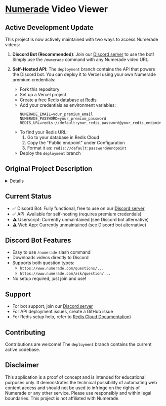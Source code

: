 # [Numerade](https://www.numerade.com) Video Viewer

## Active Development Update
This project is now actively maintained with two ways to access Numerade videos:

1. **Discord Bot (Recommended)**: Join our [Discord server](https://discord.gg/D6D27pAs62) to use the bot! Simply use the `/numerade` command with any Numerade video URL.

2. **Self-Hosted API**: The `deployment` branch contains the API that powers the Discord bot. You can deploy it to Vercel using your own Numerade premium credentials:
   - Fork this repository
   - Set up a Vercel project
   - Create a free Redis database at [Redis](https://redis.com)
   - Add your credentials as environment variables:
     ```
     NUMERADE_EMAIL=your_premium_email
     NUMERADE_PASSWORD=your_premium_password
     REDIS_URL=redis://default:your_redis_password@your_redis_endpoint:port
     ```
   - To find your Redis URL:
     1. Go to your database in Redis Cloud
     2. Copy the "Public endpoint" under Configuration
     3. Format it as: `redis://default:password@endpoint`
   - Deploy the `deployment` branch


## Original Project Description
<details>
The Numerade Video Viewer is a web application designed to provide easy access to Numerade videos without the need for a subscription. It serves as a proof of concept (POC) for a scraper that can bypass the subscription requirements on the Numerade platform.

**Easy to Use**: Simply input the URL of the Numerade question, and the video viewer will retrieve the video for you.
**Bypass Subscription**: This tool allows you to access Numerade's video content without needing a subscription.

## Option 1: Web Application
1. Open the Numerade Video Viewer website by cloning this repository to your machine.
2. In the input box, paste the URL of the Numerade question you want to view. The URL should start with `https://www.numerade.com/questions/` or `https://www.numerade.com/ask/question/`.
3. Click the `Submit` button to process the link.
4. The video will be displayed on the screen if available. You can watch it directly within the web application.

## Option 2: Userscript
Alternatively, you can use the Numerade Video Viewer as a userscript. This allows you to automatically fetch and display the unlocked video directly on the Numerade question page.

[![Install Userscript](https://img.shields.io/badge/Install-Userscript-green?style=for-the-badge)](https://github.com/GooglyBlox/free-numerade-videos/raw/main/userscript/numerade-video-viewer.user.js)

1. Install a userscript manager extension like [Tampermonkey](https://chromewebstore.google.com/detail/tampermonkey/dhdgffkkebhmkfjojejmpbldmpobfkfo) or [Violentmonkey](https://chromewebstore.google.com/detail/violentmonkey/jinjaccalgkegednnccohejagnlnfdag) in your browser.
2. Click on the "Install Userscript" button above to install the userscript.
3. Navigate to a valid Numerade question page, and the userscript will automatically execute, fetching and displaying the unlocked video where there would normally be a static paywall image.

## Disclaimer
This application is a proof of concept and is intended for educational purposes only. It demonstrates the technical possibility of scraping web content and should not be used to infringe on the rights of Numerade or any other service.

Please note that this tool should be used responsibly and within the confines of legal and ethical boundaries. This project is not affiliated with Numerade.
</details>


## Current Status
- ✅ Discord Bot: Fully functional, free to use on our [Discord server](https://discord.gg/D6D27pAs62)
- ✅ API: Available for self-hosting (requires premium credentials)
- ⚠️ Userscript: Currently unmaintained (see Discord bot alternative)
- ⚠️ Web App: Currently unmaintained (see Discord bot alternative)

## Discord Bot Features
- Easy to use `/numerade` slash command
- Downloads videos directly to Discord
- Supports both question types:
  - `https://www.numerade.com/questions/...`
  - `https://www.numerade.com/ask/question/...`
- No setup required, just join and use!

## Support
- For bot support, join our [Discord server](https://discord.gg/D6D27pAs62)
- For API deployment issues, create a GitHub issue
- For Redis setup help, refer to [Redis Cloud Documentation](https://docs.redis.com/latest/rc/))

## Contributing
Contributions are welcome! The `deployment` branch contains the current active codebase.

## Disclaimer
This application is a proof of concept and is intended for educational purposes only. It demonstrates the technical possibility of automating web content access and should not be used to infringe on the rights of Numerade or any other service. Please use responsibly and within legal boundaries. This project is not affiliated with Numerade.